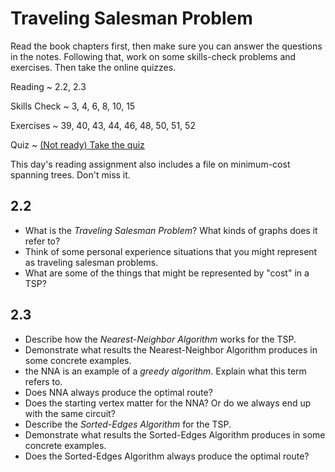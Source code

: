 # Traveling Salesman Problem

Read the book chapters first, then make sure you can answer the questions in the notes. Following that, work on some skills-check problems and exercises. Then take the online quizzes.

Reading
  ~ 2.2, 2.3

Skills Check
  ~ 3, 4, 6, 8, 10, 15

Exercises
  ~ 39, 40, 43, 44, 46, 48, 50, 51, 52

Quiz
  ~ [(Not ready) Take the quiz](https://moodle.hanover.edu/mod/quiz/view.php?id=)

This day's reading assignment also includes a file on minimum-cost spanning trees. Don't miss it.

## 2.2

- What is the *Traveling Salesman Problem*? What kinds of graphs does it refer to?
- Think of some personal experience situations that you might represent as traveling salesman problems.
- What are some of the things that might be represented by "cost" in a TSP?

## 2.3

- Describe how the *Nearest-Neighbor Algorithm* works for the TSP.
- Demonstrate what results the Nearest-Neighbor Algorithm produces in some concrete examples.
- the NNA is an example of a *greedy algorithm*. Explain what this term refers to.
- Does NNA always produce the optimal route?
- Does the starting vertex matter for the NNA? Or do we always end up with the same circuit?
- Describe the *Sorted-Edges Algorithm* for the TSP.
- Demonstrate what results the Sorted-Edges Algorithm produces in some concrete examples.
- Does the Sorted-Edges Algorithm always produce the optimal route?
